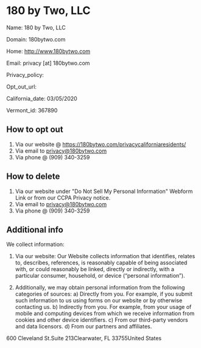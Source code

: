 
# 180 by Two, LLC

Name: 180 by Two, LLC

Domain: 180bytwo.com

Home: http://www.180bytwo.com

Email: privacy [at] 180bytwo.com

Privacy_policy: 

Opt_out_url: 

California_date: 03/05/2020

Vermont_id: 367890



## How to opt out

1. Via our website @ https://180bytwo.com/privacycaliforniaresidents/
2. Via email to privacy@180bytwo.com
3. Via phone @ (909) 340-3259

## How to delete

1. Via our website under "Do Not Sell My Personal Information" Webform Link or from our CCPA Privacy notice.
2. Via email to privacy@180bytwo.com
3. Via phone @ (909) 340-3259

## Additional info

We collect information:

1. Via our website: Our Website collects information that identifies, relates to, describes, references, is reasonably capable of being associated with, or could reasonably be linked, directly or indirectly, with a particular consumer, household, or device (“personal information”).

2. Additionally, we may obtain personal information from the following categories of sources:
 a) Directly from you. For example, if you submit such information to us using forms on our website or by otherwise contacting us.
 b) Indirectly from you. For example, from your usage of mobile and computing devices from which we receive information from cookies and other device identifiers.
 c) From our third-party vendors and data licensors.
 d) From our partners and affiliates.

600 Cleveland St.Suite 213Clearwater, FL 33755United States

